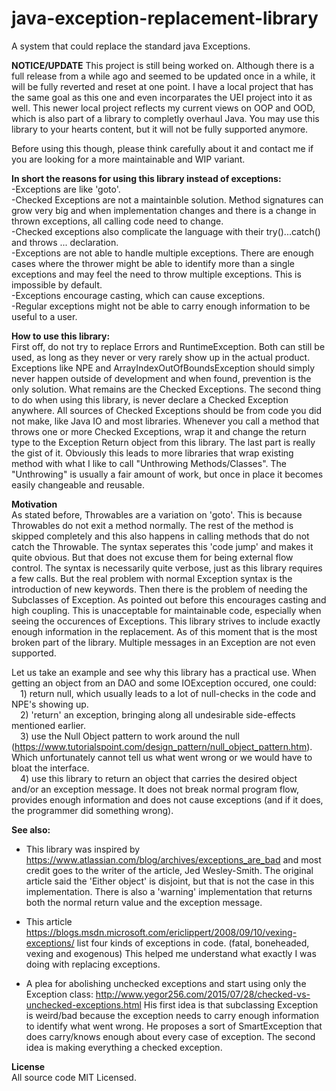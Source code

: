 # java-exception-replacement-library
A system that could replace the standard java Exceptions.

<b>NOTICE/UPDATE</b>
This project is still being worked on. 
Although there is a full release from a while ago and seemed to be updated once in a while, it will be fully reverted and reset at one point. I have a local project that has the same goal as this one and even incorparates the UEI project into it as well.
This newer local project reflects my current views on OOP and OOD, which is also part of a library to completly overhaul Java.
You may use this library to your hearts content, but it will not be fully supported anymore.

Before using this though, please think carefully about it and contact me if you are looking for a more maintainable and WIP variant.

<b>In short the reasons for using this library instead of exceptions:</b>
<br>-Exceptions are like 'goto'. 
<br>-Checked Exceptions are not a maintainble solution. Method signatures can grow very big and when implementation changes and there is a change in thrown exceptions, all calling code need to change.
<br>-Checked exceptions also complicate the language with their try()...catch() and throws ... declaration.
<br>-Exceptions are not able to handle multiple exceptions. There are enough cases where the thrower might be able to identify more than a single exceptions and may feel the need to throw multiple exceptions. This is impossible by default.
<br>-Exceptions encourage casting, which can cause exceptions.
<br>-Regular exceptions might not be able to carry enough information to be useful to a user.

<b>How to use this library:</b><br>
First off, do not try to replace Errors and RuntimeException. Both can still be used, as long as they never or very rarely show up in the actual product. Exceptions like NPE and ArrayIndexOutOfBoundsException should simply never happen outside of development and when found, prevention is the only solution.
What remains are the Checked Exceptions. The second thing to do when using this library, is never declare a Checked Exception anywhere.
All sources of Checked Exceptions should be from code you did not make, like Java IO and most libraries. Whenever you call a method that throws one or more Checked Exceptions, wrap it and change the return type to the Exception Return object from this library.
The last part is really the gist of it. Obviously this leads to more libraries that wrap existing method with what I like to call
"Unthrowing Methods/Classes". The "Unthrowing" is usually a fair amount of work, but once in place it becomes easily changeable and reusable.

<b>Motivation</b><br>
As stated before, Throwables are a variation on 'goto'. This is because Throwables do not exit a method normally. The rest of the method is skipped completely and this also happens in calling methods that do not catch the Throwable. The syntax seperates this 'code jump' and makes it quite obvious. But that does not excuse them for being external flow control. 
The syntax is necessarily quite verbose, just as this library requires a few calls. But the real problem with normal Exception syntax is the introduction of new keywords. 
Then there is the problem of needing the Subclasses of Exception. As pointed out before this encourages casting and high coupling. This is unacceptable for maintainable code, especially when seeing the occurences of Exceptions. This library strives to include exactly enough information in the replacement. As of this moment that is the most broken part of the library. Multiple messages in an Exception are not even supported.

Let us take an example and see why this library has a practical use. When getting an object from an DAO and some IOException occured, one could:
<br>&emsp;1) return null, which usually leads to a lot of null-checks in the code and NPE's showing up.
<br>&emsp;2) 'return' an exception, bringing along all undesirable side-effects mentioned earlier.
<br>&emsp;3) use the Null Object pattern to work around the null (https://www.tutorialspoint.com/design_pattern/null_object_pattern.htm). Which unfortunately cannot tell us what went wrong or we would have to bloat the interface.
<br>&emsp;4) use this library to return an object that carries the desired object and/or an exception message. It does not break normal program flow, provides enough information and does not cause exceptions (and if it does, the programmer did something wrong).

<b>See also:</b><br>
- This library was inspired by https://www.atlassian.com/blog/archives/exceptions_are_bad and most credit goes to the writer of the article, Jed Wesley-Smith.
The original article said the 'Either object' is disjoint, but that is not the case in this implementation.
There is also a 'warning' implementation that returns both the normal return value and the exception message.

- This article https://blogs.msdn.microsoft.com/ericlippert/2008/09/10/vexing-exceptions/ list four kinds of exceptions in code.
(fatal, boneheaded, vexing and exogenous) This helped me understand what exactly I was doing with replacing exceptions.

- A plea for abolishing unchecked exceptions and start using only the Exception class: http://www.yegor256.com/2015/07/28/checked-vs-unchecked-exceptions.html
His first idea is that subclassing Exception is weird/bad because the exception needs to carry enough information to identify what went wrong. He proposes a sort of SmartException that does carry/knows enough about every case of exception.
The second idea is making everything a checked exception.

<b>License</b><br>
All source code MIT Licensed.

